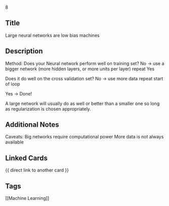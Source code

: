 8

## Title
Large neural networks are low bias machines

## Description
Method:
Does your Neural network perform well on training set? 
No -> use a bigger network (more hidden layers, or more units per layer)
repeat
Yes 

Does it do well on the cross validation set?
No -> use more data
repeat start of loop

Yes -> Done!

A large network will usually do as well or better than a smaller one
so long as regularization is chosen appropriately.


## Additional Notes
Caveats:
Big networks require computational power
More data is not always available 


## Linked Cards
{{ direct link to another card }}

## Tags
[[Machine Learning]] 
